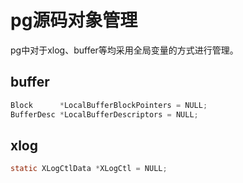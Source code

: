 # pg源码对象管理

pg中对于xlog、buffer等均采用全局变量的方式进行管理。

## buffer

```c
Block	   *LocalBufferBlockPointers = NULL;
BufferDesc *LocalBufferDescriptors = NULL;
```

## xlog

```c
static XLogCtlData *XLogCtl = NULL;
```

